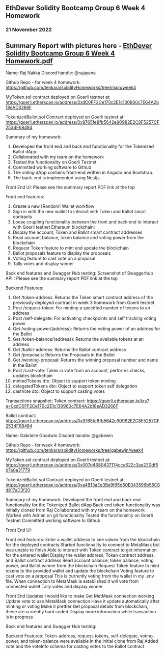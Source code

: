 ## EthDever Solidity Bootcamp Group 6 Week 4 Homework
### 21 November 2022

## Summary Report with pictures here - [EthDever Solidity Bootcamp Group 6 Week 4 Homework.pdf](https://github.com/tenkara/solidityHomeworks/files/10067154/EthDever.Solidity.Bootcamp.Group.6.Week.4.Homework.pdf)

Name: Raj Nakka 
Discord handle: @rajayana

Github Repo - for week 4 homework: 
https://github.com/tenkara/solidityHomeworks/tree/main/week4

MyToken.sol contract deployed on Goerli testnet at: https://goerli.etherscan.io/address/0xdC0FF2Ce170c2E1c130960c7E64A2b18eAD3266F

TokenizedBallot.sol Contract deployed on Goerli testnet at: 
https://goerli.etherscan.io/address/0x9765fe8fb5642e90982E2C8F5257CF2534F68484

Summary of my homework:
1. Developed the front end and back end functionality for the Tokenized Ballot dApp
2. Collaborated with my team on the homework
3. Tested the functionality on Goerli Testnet
4. Committed working software to Github
5. The voting dApp contains front-end written in Angular and Bootstrap.
6. The back-end is implemented using Nestjs

Front End UI: Please see the summary report PDF link at the top


Front end features:
1. Create a new [Random] Wallet workflow
2. Sign in with the new wallet to interact with Token and Ballot smart contracts
3. Loose coupling functionality between the front and back end to interact with Goerli testnet Ethereum blockchain:
4. Display the account, Token and Ballot smart contract addresses
5. Read account balance, token balance and voting power from the blockchain
6. Request Token feature to mint and update the blockchain
7. Ballot proposals feature to display the proposals
8. Voting feature to cast vote on a proposal
9. Tally votes and display winner

Back end features and Swagger Hub testing:
Screenshot of Swaggerhub API : Please see the summary report PDF link at the top

Backend Features:
1. Get /token-address: Returns the Token smart contract address of the previously deployed contract in week 3 homework from Goerli testnet
2. Post /request-token: For minting a specified number of tokens to an address
3. Post /self-delegate: For activating checkpoints and self tracking voting power
4. Get /voting-power/(address): Returns the voting power of an address for the Ballot
5. Get /token-balance/(address): Returns the available tokens at an address
6. Get /ballot-address: Returns the Ballot contract address
7. Get /proposals: Returns the Proposals in the Ballot
8. Get /winning-proposal: Returns the winning proposal number and name in the Ballot
9. Post /cast-vote: Takes in vote from an account, performs checks, updates blockchain
10. mintedTokens dto: Object to support token minting
11. delegatedTokens dto: Object to support token self delegation
12. castVote dto: Object to support casting votes

Transactions snapshot:
Token contract:
https://goerli.etherscan.io/txs?a=0xdC0FF2Ce170c2E1c130960c7E64A2b18eAD3266F


Ballot contract:
https://goerli.etherscan.io/address/0x9765fe8fb5642e90982E2C8F5257CF2534F68484


Name: Gabrielle Goodwin
Discord handle: @gabewin

Github Repo - for week 4 homework: 
https://github.com/tenkara/solidityHomeworks/tree/gabewin/week4 

MyToken.sol contract deployed on Goerli testnet at: https://goerli.etherscan.io/address/0x007d4680437174cca622c3ae230df5b7a0a31779

TokenizedBallot.sol Contract deployed on Goerli testnet at: 
https://goerli.etherscan.io/address/0xa4B13aEe3Be9f95d50E043596b55C6d817aD3f20

Summary of my homework:
Developed the front end and back end functionality for the Tokenized Ballot dApp
Back end token functionality was initially cloned from Raj
Collaborated with my team on the homework
Worked with Adrian on git functionality
Tested the functionality on Goerli Testnet
Committed working software to Github

Front End UI:





Front end features:
Enter a wallet address to see values from the blockchain for the deployed contracts
Started functionality to connect to MetaMask but was unable to finish
Able to interact with Token contract to get information for the entered wallet
Display the wallet address, Token contract address, and Ballot contract address
Read account balance, token balance, voting power, and Ballot winner from the blockchain
Request Token feature to mint tokens to the provided wallet and update the blockchain
Voting feature to cast vote on a proposal
This is currently voting from the wallet in my .env file. When connection to MetaMask is established it will vote from connected wallet
Tally votes and display winner


Front End Updates I would like to make
Get MetMask connection working
Update vote to use MetaMask connection
Have it update automatically after minting or voting
Make it prettier
Get proposal details from blockchain, these are currently hard coded
Display more information while transaction is in progress

Back end features and Swagger Hub testing:


Backend Features:
Token-address, request-tokens, self-delegate, voting-power, and token-balance were available in the initial clone from Raj
Added vote and the voteInfo schema for casting votes to the Ballot contract

